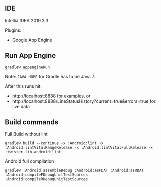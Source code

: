 ## IDE
IntelliJ IDEA 2019.3.3

Plugins:
 * Google App Engine

## Run App Engine

```console
gradlew appengineRun
```

Note: `JAVA_HOME` for Gradle has to be Java 7.

After this runs hit:
 * http://localhost:8888 for examples, or
 * http://localhost:8888/LineStatusHistory?current=true&errors=true for live data

## Build commands
Full Build without lint
```
gradlew build --continue -x :Android:lint -x :Android:lintVitalRangeRelease -x :Android:lintVitalFullRelease -x :twister-lib-android:lint
```
Android full compilation
```
gradlew :Android:assembleDebug :Android:asFDAT :Android:asRDAT :Android:compileFDebugUnitTestSources :Android:compileRDebugUnitTestSources
```

